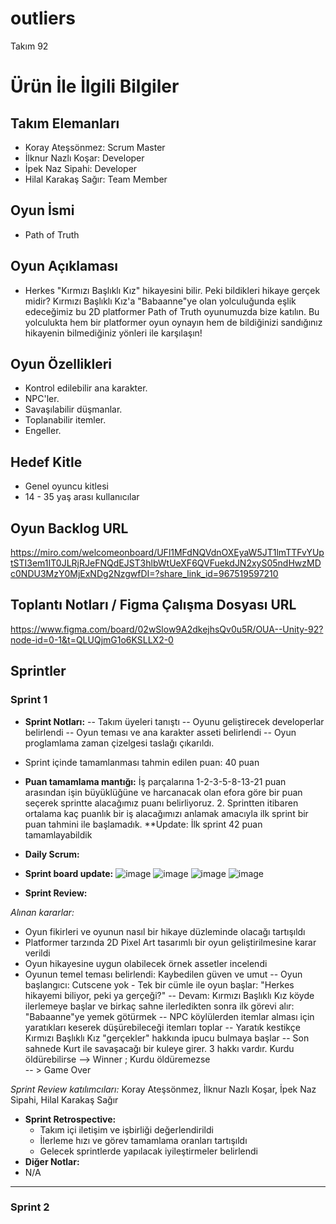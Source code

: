 # **outliers**

Takım 92

# Ürün İle İlgili Bilgiler

## Takım Elemanları

- Koray Ateşsönmez: Scrum Master
- İlknur Nazlı Koşar: Developer
- İpek Naz Sipahi: Developer
- Hilal Karakaş Sağır: Team Member

## Oyun İsmi

- Path of Truth

## Oyun Açıklaması
 - Herkes "Kırmızı Başlıklı Kız" hikayesini bilir. Peki bildikleri hikaye gerçek midir? Kırmızı Başlıklı Kız'a "Babaanne"ye olan yolculuğunda eşlik edeceğimiz bu 2D platformer Path of Truth oyunumuzda bize katılın. Bu yolculukta hem bir platformer oyun oynayın hem de bildiğinizi sandığınız hikayenin bilmediğiniz yönleri ile karşılaşın!

## Oyun Özellikleri
- Kontrol edilebilir ana karakter.
- NPC'ler.
- Savaşılabilir düşmanlar.
- Toplanabilir itemler.
- Engeller. 

## Hedef Kitle
- Genel oyuncu kitlesi
- 14 - 35 yaş arası kullanıcılar

## Oyun Backlog URL
https://miro.com/welcomeonboard/UFl1MFdNQVdnOXEyaW5JT1lmTTFvYUptSTI3em1IT0JLRjRJeFNQdEJST3hlbWtUeXF6QVFuekdJN2xyS05ndHwzMDc0NDU3MzY0MjExNDg2NzgwfDI=?share_link_id=967519597210
## Toplantı Notları / Figma Çalışma Dosyası URL
https://www.figma.com/board/02wSlow9A2dkejhsQv0u5R/OUA--Unity-92?node-id=0-1&t=QLUQjmG1o6KSLLX2-0

## Sprintler

### Sprint 1

- **Sprint Notları:**
  -- Takım üyeleri tanıştı
  -- Oyunu geliştirecek developerlar belirlendi
  -- Oyun teması ve ana karakter asseti belirlendi
  -- Oyun proglamlama zaman çizelgesi taslağı çıkarıldı. 

- Sprint içinde tamamlanması tahmin edilen puan: 40 puan

- **Puan tamamlama mantığı:** İş parçalarına 1-2-3-5-8-13-21 puan arasından işin büyüklüğüne ve harcanacak olan efora göre bir puan seçerek sprintte alacağımız puanı belirliyoruz. 2. Sprintten itibaren ortalama kaç puanlık bir iş alacağımızı anlamak amacıyla ilk sprint bir puan tahmini ile başlamadık. 
**Update: İlk sprint 42 puan tamamlayabildik


- **Daily Scrum:**
- **Sprint board update:**
![image](https://github.com/4idoneus/outliers/assets/175143312/824d81d5-d167-4d72-85bd-8a88f03502a1)
![image](https://github.com/4idoneus/outliers/assets/175143312/e3982694-aeac-42f7-961f-c722d08eddd9)
![image](https://github.com/4idoneus/outliers/assets/175143312/6ad48e80-3fa1-4905-971b-f46cebee4d04)
![image](https://github.com/4idoneus/outliers/assets/175143312/6d6fee8c-6f86-4dbc-8f33-1d634a7cc78e)


- **Sprint Review:**

*Alınan kararlar:*

 - Oyun fikirleri ve oyunun nasıl bir hikaye düzleminde olacağı tartışıldı
 - Platformer tarzında 2D Pixel Art tasarımlı bir oyun geliştirilmesine karar verildi
 - Oyun hikayesine uygun olabilecek örnek assetler incelendi
 - Oyunun temel teması belirlendi: Kaybedilen güven ve umut
  -- Oyun başlangıcı: Cutscene yok - Tek bir cümle ile oyun başlar: "Herkes hikayemi biliyor, peki ya gerçeği?"
  -- Devam: Kırmızı Başlıklı Kız köyde ilerlemeye başlar ve birkaç sahne ilerledikten sonra ilk görevi alır: "Babaanne"ye 
  yemek götürmek
  -- NPC köylülerden itemlar alması için yaratıkları keserek düşürebileceği itemları toplar
  -- Yaratık kestikçe Kırmızı Başlıklı Kız "gerçekler" hakkında ipucu bulmaya başlar
  -- Son sahnede Kurt ile savaşacağı bir kuleye girer. 3 hakkı vardır. Kurdu öldürebilirse --> Winner ; Kurdu öldüremezse    
      -- > Game Over

*Sprint Review katılımcıları:* Koray Ateşsönmez, İlknur Nazlı Koşar, İpek Naz Sipahi, Hilal Karakaş Sağır

- **Sprint Retrospective:**
  - Takım içi iletişim ve işbirliği değerlendirildi
  - İlerleme hızı ve görev tamamlama oranları tartışıldı
  - Gelecek sprintlerde yapılacak iyileştirmeler belirlendi
- **Diğer Notlar:**
- N/A

-------------

### Sprint 2
